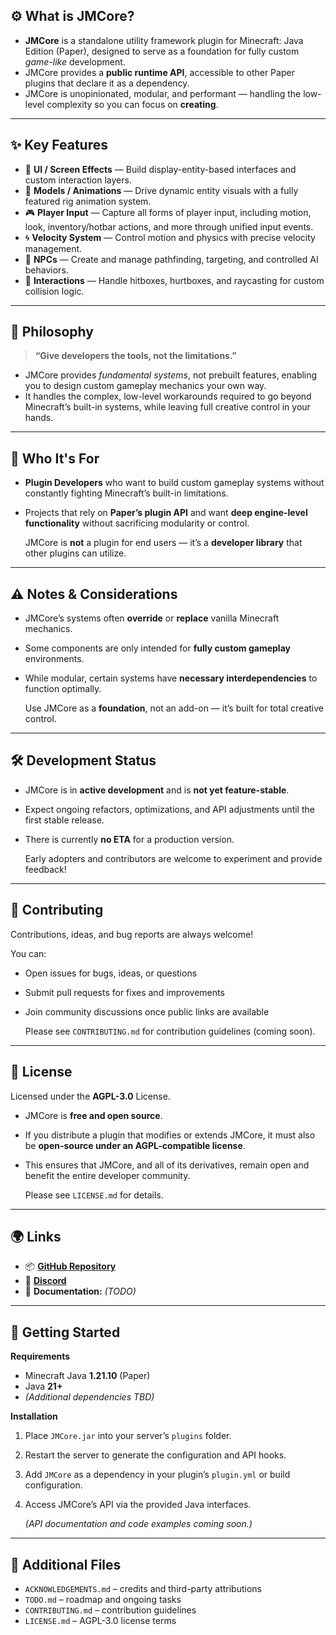 ## ⚙️ What is JMCore?

- **JMCore** is a standalone utility framework plugin for Minecraft: Java Edition (Paper), designed to serve as a foundation for fully custom *game-like* development.
- JMCore provides a **public runtime API**, accessible to other Paper plugins that declare it as a dependency.
- JMCore is unopinionated, modular, and performant — handling the low-level complexity so you can focus on **creating**.
---
## ✨ Key Features

- 🎨 **UI / Screen Effects** — Build display-entity-based interfaces and custom interaction layers.
- 🧱 **Models / Animations** — Drive dynamic entity visuals with a fully featured rig animation system.
- 🎮 **Player Input** — Capture all forms of player input, including motion, look, inventory/hotbar actions, and more through unified input events.
- 🌀 **Velocity System** — Control motion and physics with precise velocity management.
- 🧍 **NPCs** — Create and manage pathfinding, targeting, and controlled AI behaviors.
- 🧩 **Interactions** — Handle hitboxes, hurtboxes, and raycasting for custom collision logic.
---
## 🧠 Philosophy

> **“Give developers the tools, not the limitations.”**

- JMCore provides *fundamental systems*, not prebuilt features, enabling you to design custom gameplay mechanics your own way.
- It handles the complex, low-level workarounds required to go beyond Minecraft’s built-in systems, while leaving full creative control in your hands.
---
## 👥 Who It's For

- **Plugin Developers** who want to build custom gameplay systems without constantly fighting Minecraft’s built-in limitations.
- Projects that rely on **Paper’s plugin API** and want **deep engine-level functionality** without sacrificing modularity or control.

	JMCore is **not** a plugin for end users — it’s a **developer library** that other plugins can utilize.
---
## ⚠️ Notes & Considerations

- JMCore’s systems often **override** or **replace** vanilla Minecraft mechanics.
- Some components are only intended for **fully custom gameplay** environments.
- While modular, certain systems have **necessary interdependencies** to function optimally.

	Use JMCore as a **foundation**, not an add-on — it’s built for total creative control.
---
## 🛠️ Development Status

- JMCore is in **active development** and is **not yet feature-stable**.
- Expect ongoing refactors, optimizations, and API adjustments until the first stable release.
- There is currently **no ETA** for a production version.

	Early adopters and contributors are welcome to experiment and provide feedback!
---
## 🤝 Contributing

Contributions, ideas, and bug reports are always welcome! 

You can:
- Open issues for bugs, ideas, or questions
- Submit pull requests for fixes and improvements
- Join community discussions once public links are available

	Please see `CONTRIBUTING.md` for contribution guidelines (coming soon).
---
## 📜 License

Licensed under the **AGPL-3.0** License.
- JMCore is **free and open source**.
- If you distribute a plugin that modifies or extends JMCore, it must also be **open-source under an AGPL-compatible license**.
- This ensures that JMCore, and all of its derivatives, remain open and benefit the entire developer community.

	Please see `LICENSE.md` for details.
---
## 🌍 Links

- 📦 **[GitHub Repository](https://github.com/milomach/jmcore)**
- 💬 **[Discord](https://discord.gg/TdBhmS4suY)**
- 🧭 **Documentation:** *(TODO)*
---
## 🚀 Getting Started

**Requirements**
- Minecraft Java **1.21.10** (Paper)
- Java **21+**
- _(Additional dependencies TBD)_

**Installation**
1. Place `JMCore.jar` into your server’s `plugins` folder.
2. Restart the server to generate the configuration and API hooks.
3. Add `JMCore` as a dependency in your plugin’s `plugin.yml` or build configuration.
4. Access JMCore’s API via the provided Java interfaces.

	*(API documentation and code examples coming soon.)*
---
## 🧾 Additional Files

- `ACKNOWLEDGEMENTS.md` – credits and third-party attributions
- `TODO.md` – roadmap and ongoing tasks
- `CONTRIBUTING.md` – contribution guidelines
- `LICENSE.md` – AGPL-3.0 license terms
